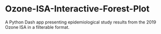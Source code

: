 # Ozone-ISA-Interactive-Forest-Plot
A Python Dash app presenting epidemiological study results from the 2019 Ozone ISA in a filterable format.
